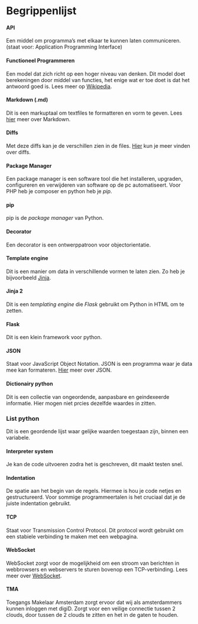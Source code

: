 # Begrippenlijst

#### API
Een middel om programma’s met elkaar te kunnen laten communiceren. (staat voor: Application Programming Interface)


#### Functioneel Programmeren
Een model dat zich richt op een hoger niveau van denken. Dit model doet berekeningen door middel van functies, het enige wat er toe doet is dat het antwoord goed is. Lees meer op [Wikipedia](https://nl.wikipedia.org/wiki/Functioneel_programmeren).


#### Markdown (.md)
Dit is een markuptaal om textfiles te formatteren en vorm te geven. Lees [hier](https://en.wikipedia.org/wiki/Markdown) meer over Markdown.

#### Diffs
Met deze diffs kan je de verschillen zien in de files. [Hier](https://en.wikipedia.org/wiki/Diff) kun je meer vinden over diffs.


#### Package Manager
Een package manager is een software tool die het installeren, upgraden, configureren en verwijderen van software op de pc automatiseert. Voor PHP heb je composer en python heb je *pip*.


#### pip
pip is de *package manager* van Python.


#### Decorator 
Een decorator is een ontwerppatroon voor objectorientatie. 


#### Template engine
Dit is een manier om data in verschillende vormen te laten zien. Zo heb je bijvoorbeeld [Jinja](https://pypi.org/project/Jinja2/).


#### Jinja 2
Dit is een *templating engine* die *Flask* gebruikt om Python in HTML om te zetten.

#### Flask
Dit is een klein framework voor python.

#### JSON
Staat voor JavaScript Object Notation. JSON is een programma waar je data mee kan formateren. [Hier](https://en.wikipedia.org/wiki/JSON) meer over JSON.

#### Dictionairy python 
Dit is een collectie van ongeordende, aanpasbare en geindexeerde informatie. Hier mogen niet prcies dezelfde waardes in zitten.

### List python
Dit is een geordende lijst waar gelijke waarden toegestaan zijn, binnen een variabele.

#### Interpreter system
Je kan de code uitvoeren zodra het is geschreven, dit maakt testen snel.


#### Indentation
De spatie aan het begin van de regels. Hiermee is hou je code netjes en gestructureerd. Voor sommige programmeertalen is het cruciaal dat je de juiste indentation gebruikt.

#### TCP
Staat voor Transmission Control Protocol. Dit protocol wordt gebruikt om een stabiele verbinding te maken met een webpagina.

#### WebSocket
WebSocket zorgt voor de mogelijkheid om een stroom van berichten in webbrowsers en webservers te sturen bovenop een TCP-verbinding. Lees meer over [WebSocket](https://nl.wikipedia.org/wiki/WebSocket).

#### TMA
Toegangs Makelaar Amsterdam zorgt ervoor dat wij als amsterdammers kunnen inloggen met digiD. Zorgt voor een veilige connectie tussen 2 clouds, door tussen de 2 clouds te zitten en het in de gaten te houden.